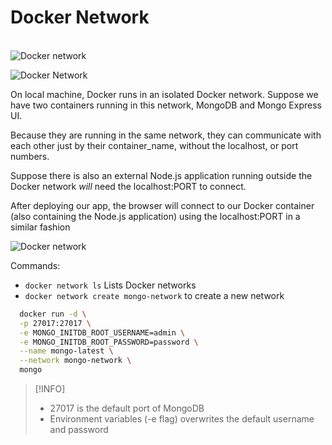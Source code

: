 # Docker Network

<br/>

<img src='/media/images/DockerNetwork.png' title='Docker network'/>

![Docker Network]('../../../media/images/DockerNetwork.png')

On local machine, Docker runs in an isolated Docker network. Suppose we have two containers running in this network, MongoDB and Mongo Express UI.

Because they are running in the same network, they can communicate with each other just by their container_name, without the localhost, or port numbers.

Suppose there is also an external Node.js application running outside the Docker network _will_ need the localhost:PORT to connect.

After deploying our app, the browser will connect to our
Docker container (also containing the Node.js application) using the localhost:PORT in a similar fashion

<img src='/media/images/DockerNetwork2.png' title='Docker network'/>

Commands:

- `docker network ls`
  Lists Docker networks
- `docker network create mongo-network` to create a new network

```bash
  docker run -d \
  -p 27017:27017 \
  -e MONGO_INITDB_ROOT_USERNAME=admin \
  -e MONGO_INITDB_ROOT_PASSWORD=password \
  --name mongo-latest \
  --network mongo-network \
  mongo
```

> [!INFO]
>
> - 27017 is the default port of MongoDB
> - Environment variables (-e flag) overwrites the default username and password
